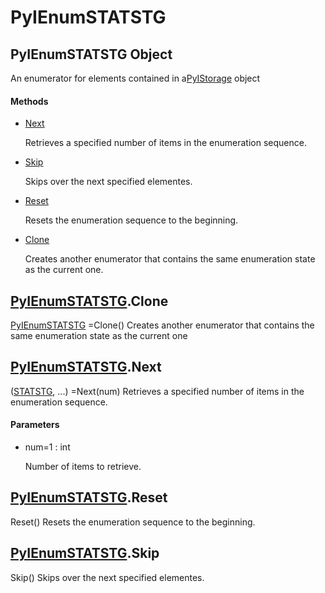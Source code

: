 # PyIEnumSTATSTG

## PyIEnumSTATSTG Object



An enumerator for elements contained in a[PyIStorage](#pyistorage) object

#### Methods


  - [Next](PyIEnumSTATSTG.md#pyienumstatstgnext)

    Retrieves a specified number of items in the enumeration sequence\.&nbsp;

  - [Skip](PyIEnumSTATSTG.md#pyienumstatstgskip)

    Skips over the next specified elementes\.&nbsp;

  - [Reset](PyIEnumSTATSTG.md#pyienumstatstgreset)

    Resets the enumeration sequence to the beginning\.&nbsp;

  - [Clone](PyIEnumSTATSTG.md#pyienumstatstgclone)

    Creates another enumerator that contains the same enumeration state as the current one\.&nbsp;


## [PyIEnumSTATSTG](#pyienumstatstg)\.Clone

[PyIEnumSTATSTG](#pyienumstatstg) =Clone\(\)
Creates another enumerator that contains the same enumeration state as the current one

## [PyIEnumSTATSTG](#pyienumstatstg)\.Next



\([STATSTG](#statstg), \.\.\.\) =Next\(num\)
Retrieves a specified number of items in the enumeration sequence\.

#### Parameters


  - num=1 : int

    Number of items to retrieve\.

## [PyIEnumSTATSTG](#pyienumstatstg)\.Reset

Reset\(\)
Resets the enumeration sequence to the beginning\.

## [PyIEnumSTATSTG](#pyienumstatstg)\.Skip

Skip\(\)
Skips over the next specified elementes\.